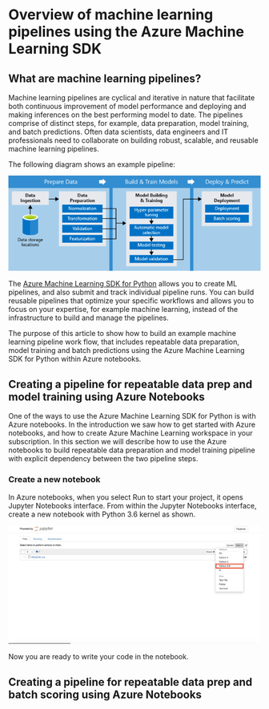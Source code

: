 # Overview of machine learning pipelines using the Azure Machine Learning SDK

## What are machine learning pipelines?

Machine learning pipelines are cyclical and iterative in nature that facilitate both continuous improvement of model performance and deploying and making inferences on the best performing model to date. The pipelines comprise of distinct steps, for example, data preparation, model training, and batch predictions. Often data scientists, data engineers and IT professionals need to collaborate on building robust, scalable, and reusable machine learning pipelines.

The following diagram shows an example pipeline:

![azure machine learning piplines](./media/pipelines.png)

The [Azure Machine Learning SDK for Python](https://docs.microsoft.com/en-us/python/api/azureml-pipeline-core/?view=azure-ml-py) allows you to create ML pipelines, and also submit and track individual pipeline runs. You can build reusable pipelines that optimize your specific workflows and allows you to focus on your expertise, for example machine learning, instead of the infrastructure to build and manage the pipelines.

The purpose of this article to show how to build an example machine learning pipeline work flow, that includes repeatable data preparation, model training and batch predictions using the Azure Machine Learning SDK for Python within Azure notebooks.

## Creating a pipeline for repeatable data prep and model training using Azure Notebooks

One of the ways to use the Azure Machine Learning SDK for Python is with Azure notebooks. In the introduction we saw how to get started with Azure notebooks, and how to create Azure Machine Learning workspace in your subscription. In this section we will describe how to use the Azure notebooks to build repeatable data preparation and model training pipeline with explicit dependency between the two pipeline steps.

### Create a new notebook

In Azure notebooks, when you select Run to start your project, it opens Jupyter Notebooks interface. From within the Jupyter Notebooks interface, create a new notebook with Python 3.6 kernel as shown.

![create a new notebook](./media/new_notebook.png)

Now you are ready to write your code in the notebook.


## Creating a pipeline for repeatable data prep and batch scoring using Azure Notebooks
